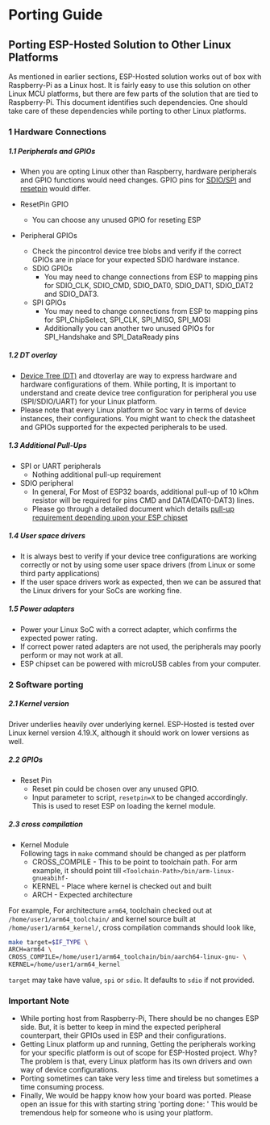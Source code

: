 # Porting Guide

## Porting ESP-Hosted Solution to Other Linux Platforms

As mentioned in earlier sections, ESP-Hosted solution works out of box with Raspberry-Pi as a Linux host. It is fairly easy to use this solution on other Linux MCU platforms, but there are few parts of the solution that are tied to Raspberry-Pi. This document identifies such dependencies. One should take care of these dependencies while porting to other Linux platforms.

### 1 Hardware Connections

##### 1.1 Peripherals and GPIOs

- When you are opting Linux other than Raspberry, hardware peripherals and GPIO functions would need changes. GPIO pins for [SDIO/SPI](setup.md#11-hardware-setup) and [resetpin](setup.md#223-load-the-kernel-module) would differ. 

- ResetPin GPIO
	- You can choose any unused GPIO for reseting ESP
- Peripheral GPIOs
	- Check the pincontrol device tree blobs and verify if the correct GPIOs are in place for your expected SDIO hardware instance.
	- SDIO GPIOs
		- You may need to change connections from ESP to mapping pins for SDIO_CLK, SDIO_CMD, SDIO_DAT0, SDIO_DAT1, SDIO_DAT2 and SDIO_DAT3. 
	- SPI GPIOs
		- You may need to change connections from ESP to mapping pins for SPI_ChipSelect, SPI_CLK, SPI_MISO, SPI_MOSI
		- Additionally you can another two unused GPIOs for SPI_Handshake and SPI_DataReady pins


##### 1.2 DT overlay

- [Device Tree (DT)](https://www.raspberrypi.org/documentation/configuration/device-tree.md) and dtoverlay are way to express hardware and hardware configurations of them. While porting, It is important to understand and create device tree configuration for peripheral you use (SPI/SDIO/UART) for your Linux platform.
- Please note that every Linux platform or Soc vary in terms of device instances, their configurations. You might want to check the datasheet and GPIOs supported for the expected peripherals to be used.

##### 1.3 Additional Pull-Ups
- SPI or UART peripherals
	- Nothing additional pull-up requirement
- SDIO peripheral
	- In general, For Most of ESP32 boards, additional pull-up of 10 kOhm resistor will be required for pins CMD and DATA(DAT0-DAT3) lines.
	- Please go through a detailed document which details [pull-up requirement depending upon your ESP chipset](https://docs.espressif.com/projects/esp-idf/en/latest/esp32/api-reference/peripherals/sd_pullup_requirements.html)

##### 1.4 User space drivers

- It is always best to verify if your device tree configurations are working correctly or not by using some user space drivers (from Linux or some third party applications)
- If the user space drivers work as expected, then we can be assured that the Linux drivers for your SoCs are working fine.

##### 1.5 Power adapters
- Power your Linux SoC with a correct adapter, which confirms the expected power rating.
- If correct power rated adapters are not used, the peripherals may poorly perform or may not work at all.
- ESP chipset can be powered with microUSB cables from your computer.

### 2 Software porting

##### 2.1 Kernel version
Driver underlies heavily over underlying kernel. ESP-Hosted is tested over Linux kernel version 4.19.X, although it should work on lower versions as well.

##### 2.2 GPIOs

- Reset Pin
	- Reset pin could be chosen over any unused GPIO.
	- Input parameter to script, `resetpin=X` to be changed accordingly. This is used to reset ESP on loading the kernel module.

##### 2.3 cross compilation

* Kernel Module  
	Following tags in `make` command should be changed as per platform
	- CROSS_COMPILE - This to be point to toolchain path. For arm example, it should point till `<Toolchain-Path>/bin/arm-linux-gnueabihf-`
	- KERNEL - Place where kernel is checked out and built
	- ARCH - Expected architecture

For example, For architecture `arm64`, toolchain checked out at `/home/user1/arm64_toolchain/` and kernel source built at `/home/user1/arm64_kernel/`, cross compilation commands should look like,

```sh
make target=$IF_TYPE \
ARCH=arm64 \
CROSS_COMPILE=/home/user1/arm64_toolchain/bin/aarch64-linux-gnu- \
KERNEL=/home/user1/arm64_kernel
```
`target` may take have value, `spi` or `sdio`. It defaults to `sdio` if not provided.

### Important Note
- While porting host from Raspberry-Pi, There should be no changes ESP side. But, it is better to keep in mind the expected peripheral counterpart, their GPIOs used in ESP and their configurations.
- Getting Linux platform up and running, Getting the peripherals working for your specific platform is out of scope for ESP-Hosted project. Why? The problem is that, every Linux platform has its own drivers and own way of device configurations.
- Porting sometimes can take very less time and tireless but sometimes a time consuming process.
- Finally, We would be happy know how your board was ported. Please open an issue for this with starting string 'porting done: <your platform>'
This would be tremendous help for someone who is using your platform.

